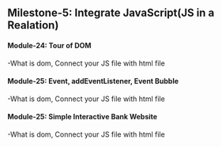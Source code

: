 ## Milestone-5: Integrate JavaScript(JS in a Realation)

#### Module-24: Tour of DOM

-What is dom, Connect your JS file with html file

#### Module-25: Event, addEventListener, Event Bubble

-What is dom, Connect your JS file with html file

#### Module-25: Simple Interactive Bank Website

-What is dom, Connect your JS file with html file
